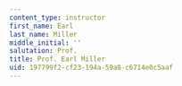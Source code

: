 ```yaml
---
content_type: instructor
first_name: Earl
last_name: Miller
middle_initial: ''
salutation: Prof.
title: Prof. Earl Miller
uid: 197799f2-cf23-194a-59a8-c6714e0c5aaf
---
```

